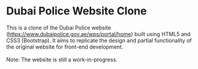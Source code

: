 # Dubai Police Website Clone

This is a clone of the Dubai Police website (https://www.dubaipolice.gov.ae/wps/portal/home) built using HTML5 and CSS3 (Bootstrap). It aims to replicate the design and partial functionality of the original website for front-end development.
<br><br>
Note: The website is still a work-in-progress.
